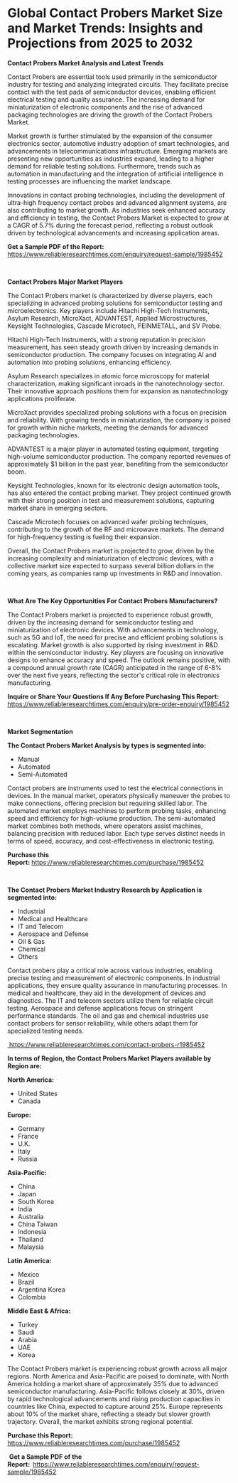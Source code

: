 <p><h1>Global Contact Probers Market Size and Market Trends: Insights and Projections from 2025 to 2032</h1></p><p><strong>Contact Probers Market Analysis and Latest Trends</strong></p>
<p><p>Contact Probers are essential tools used primarily in the semiconductor industry for testing and analyzing integrated circuits. They facilitate precise contact with the test pads of semiconductor devices, enabling efficient electrical testing and quality assurance. The increasing demand for miniaturization of electronic components and the rise of advanced packaging technologies are driving the growth of the Contact Probers Market.</p><p>Market growth is further stimulated by the expansion of the consumer electronics sector, automotive industry adoption of smart technologies, and advancements in telecommunications infrastructure. Emerging markets are presenting new opportunities as industries expand, leading to a higher demand for reliable testing solutions. Furthermore, trends such as automation in manufacturing and the integration of artificial intelligence in testing processes are influencing the market landscape.</p><p>Innovations in contact probing technologies, including the development of ultra-high frequency contact probes and advanced alignment systems, are also contributing to market growth. As industries seek enhanced accuracy and efficiency in testing, the Contact Probers Market is expected to grow at a CAGR of 5.7% during the forecast period, reflecting a robust outlook driven by technological advancements and increasing application areas.</p></p>
<p><strong>Get a Sample PDF of the Report:&nbsp;</strong> <a href="https://www.reliableresearchtimes.com/enquiry/request-sample/1985452?utm_campaign=3007&utm_medium=2&utm_source=Github&utm_content=ia&utm_term=12042025&utm_id=contact-probers">https://www.reliableresearchtimes.com/enquiry/request-sample/1985452</a></p>
<p>&nbsp;</p>
<p><strong>Contact Probers Major Market Players</strong></p>
<p><p>The Contact Probers market is characterized by diverse players, each specializing in advanced probing solutions for semiconductor testing and microelectronics. Key players include Hitachi High-Tech Instruments, Asylum Research, MicroXact, ADVANTEST, Applied Microstructures, Keysight Technologies, Cascade Microtech, FEINMETALL, and SV Probe.</p><p>Hitachi High-Tech Instruments, with a strong reputation in precision measurement, has seen steady growth driven by increasing demands in semiconductor production. The company focuses on integrating AI and automation into probing solutions, enhancing efficiency.</p><p>Asylum Research specializes in atomic force microscopy for material characterization, making significant inroads in the nanotechnology sector. Their innovative approach positions them for expansion as nanotechnology applications proliferate.</p><p>MicroXact provides specialized probing solutions with a focus on precision and reliability. With growing trends in miniaturization, the company is poised for growth within niche markets, meeting the demands for advanced packaging technologies.</p><p>ADVANTEST is a major player in automated testing equipment, targeting high-volume semiconductor production. The company reported revenues of approximately $1 billion in the past year, benefiting from the semiconductor boom.</p><p>Keysight Technologies, known for its electronic design automation tools, has also entered the contact probing market. They project continued growth with their strong position in test and measurement solutions, capturing market share in emerging sectors.</p><p>Cascade Microtech focuses on advanced wafer probing techniques, contributing to the growth of the RF and microwave markets. The demand for high-frequency testing is fueling their expansion.</p><p>Overall, the Contact Probers market is projected to grow, driven by the increasing complexity and miniaturization of electronic devices, with a collective market size expected to surpass several billion dollars in the coming years, as companies ramp up investments in R&D and innovation.</p></p>
<p>&nbsp;</p>
<p><strong>What Are The Key Opportunities For Contact Probers Manufacturers?</strong></p>
<p><p>The Contact Probers market is projected to experience robust growth, driven by the increasing demand for semiconductor testing and miniaturization of electronic devices. With advancements in technology, such as 5G and IoT, the need for precise and efficient probing solutions is escalating. Market growth is also supported by rising investment in R&D within the semiconductor industry. Key players are focusing on innovative designs to enhance accuracy and speed. The outlook remains positive, with a compound annual growth rate (CAGR) anticipated in the range of 6-8% over the next five years, reflecting the sector's critical role in electronics manufacturing.</p></p>
<p><strong>Inquire or Share Your Questions If Any Before Purchasing This Report:</strong> <a href="https://www.reliableresearchtimes.com/enquiry/pre-order-enquiry/1985452?utm_campaign=3007&utm_medium=2&utm_source=Github&utm_content=ia&utm_term=12042025&utm_id=contact-probers">https://www.reliableresearchtimes.com/enquiry/pre-order-enquiry/1985452</a></p>
<p>&nbsp;</p>
<p><strong>Market Segmentation</strong></p>
<p><strong>The Contact Probers Market Analysis by types is segmented into:</strong></p>
<p><ul><li>Manual</li><li>Automated</li><li>Semi-Automated</li></ul></p>
<p><p>Contact probers are instruments used to test the electrical connections in devices. In the manual market, operators physically maneuver the probes to make connections, offering precision but requiring skilled labor. The automated market employs machines to perform probing tasks, enhancing speed and efficiency for high-volume production. The semi-automated market combines both methods, where operators assist machines, balancing precision with reduced labor. Each type serves distinct needs in terms of speed, accuracy, and cost-effectiveness in electronic testing.</p></p>
<p><strong>Purchase this Report:&nbsp;</strong><a href="https://www.reliableresearchtimes.com/purchase/1985452?utm_campaign=3007&utm_medium=2&utm_source=Github&utm_content=ia&utm_term=12042025&utm_id=contact-probers">https://www.reliableresearchtimes.com/purchase/1985452</a></p>
<p>&nbsp;</p>
<p><strong>The Contact Probers Market Industry Research by Application is segmented into:</strong></p>
<p><ul><li>Industrial</li><li>Medical and Healthcare</li><li>IT and Telecom</li><li>Aerospace and Defense</li><li>Oil & Gas</li><li>Chemical</li><li>Others</li></ul></p>
<p><p>Contact probers play a critical role across various industries, enabling precise testing and measurement of electronic components. In industrial applications, they ensure quality assurance in manufacturing processes. In medical and healthcare, they aid in the development of devices and diagnostics. The IT and telecom sectors utilize them for reliable circuit testing. Aerospace and defense applications focus on stringent performance standards. The oil and gas and chemical industries use contact probers for sensor reliability, while others adapt them for specialized testing needs.</p></p>
<p><a href="https://www.reliableresearchtimes.com/contact-probers-r1985452?utm_campaign=3007&utm_medium=2&utm_source=Github&utm_content=ia&utm_term=12042025&utm_id=contact-probers">&nbsp;https://www.reliableresearchtimes.com/contact-probers-r1985452</a></p>
<p><strong>In terms of Region, the Contact Probers Market Players available by Region are:</strong></p>
<p>
    <p> <strong> North America: </strong>
        <ul>
            <li>United States</li>
            <li>Canada</li>
        </ul>
        </p> 
    <p> <strong> Europe: </strong>
        <ul>
            <li>Germany</li>
            <li>France</li>
            <li>U.K.</li>
            <li>Italy</li>
            <li>Russia</li>
        </ul>
        </p> 
    <p> <strong> Asia-Pacific: </strong>
        <ul>
            <li>China</li>
            <li>Japan</li>
            <li>South Korea</li>
            <li>India</li>
            <li>Australia</li>
            <li>China Taiwan</li>
            <li>Indonesia</li>
            <li>Thailand</li>
            <li>Malaysia</li>
        </ul>
        </p> 
    <p> <strong> Latin America: </strong>
        <ul>
            <li>Mexico</li>
            <li>Brazil</li>
            <li>Argentina Korea</li>
            <li>Colombia</li>
        </ul>
        </p> 
    <p> <strong> Middle East & Africa: </strong>
        <ul>
            <li>Turkey</li>
            <li>Saudi</li>
            <li>Arabia</li>
            <li>UAE</li>
            <li>Korea</li>
        </ul>
    </p>
    </p>
<p><p>The Contact Probers market is experiencing robust growth across all major regions. North America and Asia-Pacific are poised to dominate, with North America holding a market share of approximately 35% due to advanced semiconductor manufacturing. Asia-Pacific follows closely at 30%, driven by rapid technological advancements and rising production capacities in countries like China, expected to capture around 25%. Europe represents about 10% of the market share, reflecting a steady but slower growth trajectory. Overall, the market exhibits strong regional potential.</p></p>
<p><strong>Purchase this Report: </strong><a href="https://www.reliableresearchtimes.com/purchase/1985452?utm_campaign=3007&utm_medium=2&utm_source=Github&utm_content=ia&utm_term=12042025&utm_id=contact-probers">https://www.reliableresearchtimes.com/purchase/1985452</a></p>
<p>&nbsp;<strong>Get a Sample PDF of the Report:&nbsp;&nbsp;</strong><a href="https://www.reliableresearchtimes.com/enquiry/request-sample/1985452?utm_campaign=3007&utm_medium=2&utm_source=Github&utm_content=ia&utm_term=12042025&utm_id=contact-probers">https://www.reliableresearchtimes.com/enquiry/request-sample/1985452</a></p>
<p><strong></strong></p>
<p><p></p><p></p><p></p></p>